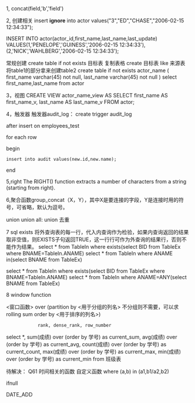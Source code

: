 1, concat(field,'b','field')

2,
创建相关
insert **ignore** into actor values("3","ED","CHASE","2006-02-15 12:34:33");

INSERT INTO actor(actor_id,first_name,last_name,last_update)
VALUES(1,'PENELOPE','GUINESS','2006-02-15 12:34:33'),
      (2,'NICK','WAHLBERG','2006-02-15 12:34:33');
          
常规创建
create table if not exists 目标表
复制表格
create 目标表 like 来源表
将table1的部分拿来创建table2
create table if not exists actor_name
(
first_name varchar(45) not null,
last_name varchar(45) not null
)
select first_name,last_name
from actor

3，视图
CREATE VIEW actor_name_view
AS 
SELECT first_name AS first_name_v, last_name AS last_name_v
FROM actor;

4，触发器
触发器audit_log：
create trigger audit_log

after insert on employees_test

for each row

begin

    insert into audit values(new.id,new.name);
    
end

5,right
The RIGHT() function extracts a number of characters from a string (starting from right).

6,聚合函数group_concat（X，Y），其中X是要连接的字段，Y是连接时用的符号，可省略，默认为逗号。

union union all: union 去重

7
sql exists
将外查询表的每一行，代入内查询作为检验，如果内查询返回的结果取非空值，则EXISTS子句返回TRUE，这一行行可作为外查询的结果行，否则不能作为结果。
select * from TableIn where exists(select BID from TableEx where BNAME=TableIn.ANAME)
select * from TableIn where ANAME in(select BNAME from TableEx)

select * from TableIn where exists(select BID from TableEx where BNAME=TableIn.ANAME)
select * from TableIn where ANAME=ANY(select BNAME from TableEx)

8 window function

<窗口函数> over (partition by <用于分组的列名>   不分组则不需要，可以求rolling sum
                order by <用于排序的列名>)
                
                rank, dense_rank, row_number
                
select *,
   sum(成绩) over (order by 学号) as current_sum,
   avg(成绩) over (order by 学号) as current_avg,
   count(成绩) over (order by 学号) as current_count,
   max(成绩) over (order by 学号) as current_max,
   min(成绩) over (order by 学号) as current_min
from 班级表


待解决：
Q61
时间相关的函数
自定义函数
where (a,b) in (a1,b1/a2,b2)

ifnull

DATE_ADD
